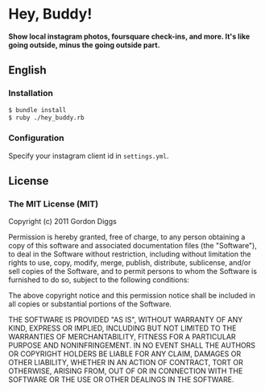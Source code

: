 # Hey, Buddy!

**Show local instagram photos, foursquare check-ins, and more. It's like going outside, minus the going outside part.**

## English

### Installation

```bash
$ bundle install
$ ruby ./hey_buddy.rb
```

### Configuration

Specify your instagram client id in `settings.yml`.

## License
### The MIT License (MIT)
Copyright (c) 2011 Gordon Diggs

Permission is hereby granted, free of charge, to any person obtaining a copy of this software and associated documentation files (the "Software"), to deal in the Software without restriction, including without limitation the rights to use, copy, modify, merge, publish, distribute, sublicense, and/or sell copies of the Software, and to permit persons to whom the Software is furnished to do so, subject to the following conditions:

The above copyright notice and this permission notice shall be included in all copies or substantial portions of the Software.

THE SOFTWARE IS PROVIDED "AS IS", WITHOUT WARRANTY OF ANY KIND, EXPRESS OR IMPLIED, INCLUDING BUT NOT LIMITED TO THE WARRANTIES OF MERCHANTABILITY, FITNESS FOR A PARTICULAR PURPOSE AND NONINFRINGEMENT. IN NO EVENT SHALL THE AUTHORS OR COPYRIGHT HOLDERS BE LIABLE FOR ANY CLAIM, DAMAGES OR OTHER LIABILITY, WHETHER IN AN ACTION OF CONTRACT, TORT OR OTHERWISE, ARISING FROM, OUT OF OR IN CONNECTION WITH THE SOFTWARE OR THE USE OR OTHER DEALINGS IN THE SOFTWARE.
